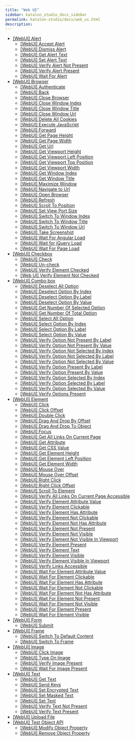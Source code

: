 ```yaml
---
title: "Web UI" 
sidebar: katalon_studio_docs_sidebar
permalink: katalon-studio/docs/web_ui.html 
description: 
---
```

*   [\[WebUI\] Alert](/display/KD/%5BWebUI%5D+Alert)
    *   [\[WebUI\] Accept Alert](/display/KD/%5BWebUI%5D+Accept+Alert)
    *   [\[WebUI\] Dismiss Alert](/display/KD/%5BWebUI%5D+Dismiss+Alert)
    *   [\[WebUI\] Get Alert Text](/display/KD/%5BWebUI%5D+Get+Alert+Text)
    *   [\[WebUI\] Set Alert Text](/display/KD/%5BWebUI%5D+Set+Alert+Text)
    *   [\[WebUI\] Verify Alert Not Present](/display/KD/%5BWebUI%5D+Verify+Alert+Not+Present)
    *   [\[WebUI\] Verify Alert Present](/display/KD/%5BWebUI%5D+Verify+Alert+Present)
    *   [\[WebUI\] Wait For Alert](/display/KD/%5BWebUI%5D+Wait+For+Alert)
*   [\[WebUI\] Browser](/display/KD/%5BWebUI%5D+Browser)
    *   [\[WebUI\] Authenticate](/display/KD/%5BWebUI%5D+Authenticate)
    *   [\[WebUI\] Back](/display/KD/%5BWebUI%5D+Back)
    *   [\[WebUI\] Close Browser](/display/KD/%5BWebUI%5D+Close+Browser)
    *   [\[WebUI\] Close Window Index](/display/KD/%5BWebUI%5D+Close+Window+Index)
    *   [\[WebUI\] Close Window Title](/display/KD/%5BWebUI%5D+Close+Window+Title)
    *   [\[WebUI\] Close Window Url](/display/KD/%5BWebUI%5D+Close+Window+Url)
    *   [\[WebUI\] Delete All Cookies](/display/KD/%5BWebUI%5D+Delete+All+Cookies)
    *   [\[WebUI\] Execute JavaScript](/display/KD/%5BWebUI%5D+Execute+JavaScript)
    *   [\[WebUI\] Forward](/display/KD/%5BWebUI%5D+Forward)
    *   [\[WebUI\] Get Page Height](/display/KD/%5BWebUI%5D+Get+Page+Height)
    *   [\[WebUI\] Get Page Width](/display/KD/%5BWebUI%5D+Get+Page+Width)
    *   [\[WebUI\] Get Url](/display/KD/%5BWebUI%5D+Get+Url)
    *   [\[WebUI\] Get Viewport Height](/display/KD/%5BWebUI%5D+Get+Viewport+Height)
    *   [\[WebUI\] Get Viewport Left Position](/display/KD/%5BWebUI%5D+Get+Viewport+Left+Position)
    *   [\[WebUI\] Get Viewport Top Position](/display/KD/%5BWebUI%5D+Get+Viewport+Top+Position)
    *   [\[WebUI\] Get Viewport Width](/display/KD/%5BWebUI%5D+Get+Viewport+Width)
    *   [\[WebUI\] Get Window Index](/display/KD/%5BWebUI%5D+Get+Window+Index)
    *   [\[WebUI\] Get Window Title](/display/KD/%5BWebUI%5D+Get+Window+Title)
    *   [\[WebUI\] Maximize Window](/display/KD/%5BWebUI%5D+Maximize+Window)
    *   [\[WebUI\] Navigate to Url](/display/KD/%5BWebUI%5D+Navigate+to+Url)
    *   [\[WebUI\] Open Browser](/display/KD/%5BWebUI%5D+Open+Browser)
    *   [\[WebUI\] Refresh](/display/KD/%5BWebUI%5D+Refresh)
    *   [\[WebUI\] Scroll To Position](/display/KD/%5BWebUI%5D+Scroll+To+Position)
    *   [\[WebUI\] Set View Port Size](/display/KD/%5BWebUI%5D+Set+View+Port+Size)
    *   [\[WebUI\] Switch To Window Index](/display/KD/%5BWebUI%5D+Switch+To+Window+Index)
    *   [\[WebUI\] Switch To Window Title](/display/KD/%5BWebUI%5D+Switch+To+Window+Title)
    *   [\[WebUI\] Switch To Window Url](/display/KD/%5BWebUI%5D+Switch+To+Window+Url)
    *   [\[WebUI\] Take Screenshot](/display/KD/%5BWebUI%5D+Take+Screenshot)
    *   [\[WebUI\] Wait For Angular Load](/display/KD/%5BWebUI%5D+Wait+For+Angular+Load)
    *   [\[WebUI\] Wait for jQuery Load](/display/KD/%5BWebUI%5D+Wait+for+jQuery+Load)
    *   [\[WebUI\] Wait For Page Load](/display/KD/%5BWebUI%5D+Wait+For+Page+Load)
*   [\[WebUI\] Checkbox](/display/KD/%5BWebUI%5D+Checkbox)
    *   [\[WebUI\] Check](/display/KD/%5BWebUI%5D+Check)
    *   [\[WebUI\] Un-check](/display/KD/%5BWebUI%5D+Un-check)
    *   [\[WebUI\] Verify Element Checked](/display/KD/%5BWebUI%5D+Verify+Element+Checked)
    *   [\[Web UI\] Verify Element Not Checked](/display/KD/%5BWeb+UI%5D+Verify+Element+Not+Checked)
*   [\[WebUI\] Combo box](/display/KD/%5BWebUI%5D+Combo+box)
    *   [\[WebUI\] Deselect All Option](/display/KD/%5BWebUI%5D+Deselect+All+Option)
    *   [\[WebUI\] Deselect Option By Index](/display/KD/%5BWebUI%5D+Deselect+Option+By+Index)
    *   [\[WebUI\] Deselect Option By Label](/display/KD/%5BWebUI%5D+Deselect+Option+By+Label)
    *   [\[WebUI\] Deselect Option By Value](/display/KD/%5BWebUI%5D+Deselect+Option+By+Value)
    *   [\[WebUI\] Get Number Of Selected Option](/display/KD/%5BWebUI%5D+Get+Number+Of+Selected+Option)
    *   [\[WebUI\] Get Number Of Total Option](/display/KD/%5BWebUI%5D+Get+Number+Of+Total+Option)
    *   [\[WebUI\] Select All Option](/display/KD/%5BWebUI%5D+Select+All+Option)
    *   [\[WebUI\] Select Option By Index](/display/KD/%5BWebUI%5D+Select+Option+By+Index)
    *   [\[WebUI\] Select Option By Label](/display/KD/%5BWebUI%5D+Select+Option+By+Label)
    *   [\[WebUI\] Select Option By Value](/display/KD/%5BWebUI%5D+Select+Option+By+Value)
    *   [\[WebUI\] Verify Option Not Present By Label](/display/KD/%5BWebUI%5D+Verify+Option+Not+Present+By+Label)
    *   [\[WebUI\] Verify Option Not Present By Value](/display/KD/%5BWebUI%5D+Verify+Option+Not+Present+By+Value)
    *   [\[WebUI\] Verify Option Not Selected By Index](/display/KD/%5BWebUI%5D+Verify+Option+Not+Selected+By+Index)
    *   [\[WebUI\] Verify Option Not Selected By Label](/display/KD/%5BWebUI%5D+Verify+Option+Not+Selected+By+Label)
    *   [\[WebUI\] Verify Option Not Selected By Value](/display/KD/%5BWebUI%5D+Verify+Option+Not+Selected+By+Value)
    *   [\[WebUI\] Verify Option Present By Label](/display/KD/%5BWebUI%5D+Verify+Option+Present+By+Label)
    *   [\[WebUI\] Verify Option Present By Value](/display/KD/%5BWebUI%5D+Verify+Option+Present+By+Value)
    *   [\[WebUI\] Verify Option Selected By Index](/display/KD/%5BWebUI%5D+Verify+Option+Selected+By+Index)
    *   [\[WebUI\] Verify Option Selected By Label](/display/KD/%5BWebUI%5D+Verify+Option+Selected+By+Label)
    *   [\[WebUI\] Verify Option Selected By Value](/display/KD/%5BWebUI%5D+Verify+Option+Selected+By+Value)
    *   [\[WebUI\] Verify Options Present](/display/KD/%5BWebUI%5D+Verify+Options+Present)
*   [\[WebUI\] Element](/display/KD/%5BWebUI%5D+Element)
    *   [\[WebUI\] Click](/display/KD/%5BWebUI%5D+Click)
    *   [\[WebUI\] Click Offset](/display/KD/%5BWebUI%5D+Click+Offset)
    *   [\[WebUI\] Double Click](/display/KD/%5BWebUI%5D+Double+Click)
    *   [\[WebUI\] Drag And Drop By Offset](/display/KD/%5BWebUI%5D+Drag+And+Drop+By+Offset)
    *   [\[WebUI\] Drag And Drop To Object](/display/KD/%5BWebUI%5D+Drag+And+Drop+To+Object)
    *   [\[WebUI\] Focus](/display/KD/%5BWebUI%5D+Focus)
    *   [\[WebUI\] Get All Links On Current Page](/display/KD/%5BWebUI%5D+Get+All+Links+On+Current+Page)
    *   [\[WebUI\] Get Attribute](/display/KD/%5BWebUI%5D+Get+Attribute)
    *   [\[WebUI\] Get CSS Value](/display/KD/%5BWebUI%5D+Get+CSS+Value)
    *   [\[WebUI\] Get Element Height](/display/KD/%5BWebUI%5D+Get+Element+Height)
    *   [\[WebUI\] Get Element Left Position](/display/KD/%5BWebUI%5D+Get+Element+Left+Position)
    *   [\[WebUI\] Get Element Width](/display/KD/%5BWebUI%5D+Get+Element+Width)
    *   [\[WebUI\] Mouse Over](/display/KD/%5BWebUI%5D+Mouse+Over)
    *   [\[WebUI\] Mouse Over Offset](/display/KD/%5BWebUI%5D+Mouse+Over+Offset)
    *   [\[WebUI\] Right Click](/display/KD/%5BWebUI%5D+Right+Click)
    *   [\[WebUI\] Right Click Offset](/display/KD/%5BWebUI%5D+Right+Click+Offset)
    *   [\[WebUI\] Scroll To Element](/display/KD/%5BWebUI%5D+Scroll+To+Element)
    *   [\[WebUI\] Verify All Links On Current Page Accessible](/display/KD/%5BWebUI%5D+Verify+All+Links+On+Current+Page+Accessible)
    *   [\[WebUI\] Verify Element Attribute Value](/display/KD/%5BWebUI%5D+Verify+Element+Attribute+Value)
    *   [\[WebUI\] Verify Element Clickable](/display/KD/%5BWebUI%5D+Verify+Element+Clickable)
    *   [\[WebUI\] Verify Element Has Attribute](/display/KD/%5BWebUI%5D+Verify+Element+Has+Attribute)
    *   [\[WebUI\] Verify Element Not Clickable](/display/KD/%5BWebUI%5D+Verify+Element+Not+Clickable)
    *   [\[WebUI\] Verify Element Not Has Attribute](/display/KD/%5BWebUI%5D+Verify+Element+Not+Has+Attribute)
    *   [\[WebUI\] Verify Element Not Present](/display/KD/%5BWebUI%5D+Verify+Element+Not+Present)
    *   [\[WebUI\] Verify Element Not Visible](/display/KD/%5BWebUI%5D+Verify+Element+Not+Visible)
    *   [\[WebUI\] Verify Element Not Visible In Viewport](/display/KD/%5BWebUI%5D+Verify+Element+Not+Visible+In+Viewport)
    *   [\[WebUI\] Verify Element Present](/display/KD/%5BWebUI%5D+Verify+Element+Present)
    *   [\[WebUI\] Verify Element Text](/display/KD/%5BWebUI%5D+Verify+Element+Text)
    *   [\[WebUI\] Verify Element Visible](/display/KD/%5BWebUI%5D+Verify+Element+Visible)
    *   [\[WebUI\] Verify Element Visible In Viewport](/display/KD/%5BWebUI%5D+Verify+Element+Visible+In+Viewport)
    *   [\[WebUI\] Verify Links Accessible](/display/KD/%5BWebUI%5D+Verify+Links+Accessible)
    *   [\[WebUI\] Wait For Element Attribute Value](/display/KD/%5BWebUI%5D+Wait+For+Element+Attribute+Value)
    *   [\[WebUI\] Wait For Element Clickable](/display/KD/%5BWebUI%5D+Wait+For+Element+Clickable)
    *   [\[WebUI\] Wait For Element Has Attribute](/display/KD/%5BWebUI%5D+Wait+For+Element+Has+Attribute)
    *   [\[WebUI\] Wait For Element Not Clickable](/display/KD/%5BWebUI%5D+Wait+For+Element+Not+Clickable)
    *   [\[WebUI\] Wait For Element Not Has Attribute](/display/KD/%5BWebUI%5D+Wait+For+Element+Not+Has+Attribute)
    *   [\[WebUI\] Wait For Element Not Present](/display/KD/%5BWebUI%5D+Wait+For+Element+Not+Present)
    *   [\[WebUI\] Wait For Element Not Visible](/display/KD/%5BWebUI%5D+Wait+For+Element+Not+Visible)
    *   [\[WebUI\] Wait For Element Present](/display/KD/%5BWebUI%5D+Wait+For+Element+Present)
    *   [\[WebUI\] Wait For Element Visible](/display/KD/%5BWebUI%5D+Wait+For+Element+Visible)
*   [\[WebUI\] Form](/display/KD/%5BWebUI%5D+Form)
    *   [\[WebUI\] Submit](/display/KD/%5BWebUI%5D+Submit)
*   [\[WebUI\] Frame](/display/KD/%5BWebUI%5D+Frame)
    *   [\[WebUI\] Switch To Default Content](/display/KD/%5BWebUI%5D+Switch+To+Default+Content)
    *   [\[WebUI\] Switch To Frame](/display/KD/%5BWebUI%5D+Switch+To+Frame)
*   [\[WebUI\] Image](/display/KD/%5BWebUI%5D+Image)
    *   [\[WebUI\] Click Image](/display/KD/%5BWebUI%5D+Click+Image)
    *   [\[WebUI\] Type On Image](/display/KD/%5BWebUI%5D+Type+On+Image)
    *   [\[WebUI\] Verify Image Present](/display/KD/%5BWebUI%5D+Verify+Image+Present)
    *   [\[WebUI\] Wait For Image Present](/display/KD/%5BWebUI%5D+Wait+For+Image+Present)
*   [\[WebUI\] Text](/display/KD/%5BWebUI%5D+Text)
    *   [\[WebUI\] Get Text](/display/KD/%5BWebUI%5D+Get+Text)
    *   [\[WebUI\] Send Keys](/display/KD/%5BWebUI%5D+Send+Keys)
    *   [\[WebUI\] Set Encrypted Text](/display/KD/%5BWebUI%5D+Set+Encrypted+Text)
    *   [\[WebUI\] Set Masked Text](/display/KD/%5BWebUI%5D+Set+Masked+Text)
    *   [\[WebUI\] Set Text](/display/KD/%5BWebUI%5D+Set+Text)
    *   [\[WebUI\] Verify Text Not Present](/display/KD/%5BWebUI%5D+Verify+Text+Not+Present)
    *   [\[WebUI\] Verify Text Present](/display/KD/%5BWebUI%5D+Verify+Text+Present)
*   [\[WebUI\] Upload File](/display/KD/%5BWebUI%5D+Upload+File)
*   [\[WebUI\] Test Object API](/display/KD/%5BWebUI%5D+Test+Object+API)
    *   [\[WebUI\] Modify Object Property](/display/KD/%5BWebUI%5D+Modify+Object+Property)
    *   [\[WebUI\] Remove Object Property](/display/KD/%5BWebUI%5D+Remove+Object+Property)